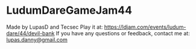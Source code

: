 # LudumDareGameJam44

Made by LupasD and Tecsec
Play it at: https://ldjam.com/events/ludum-dare/44/devil-bank
If you have any questions or feedback, contact me at: lupas.danny@gmail.com
